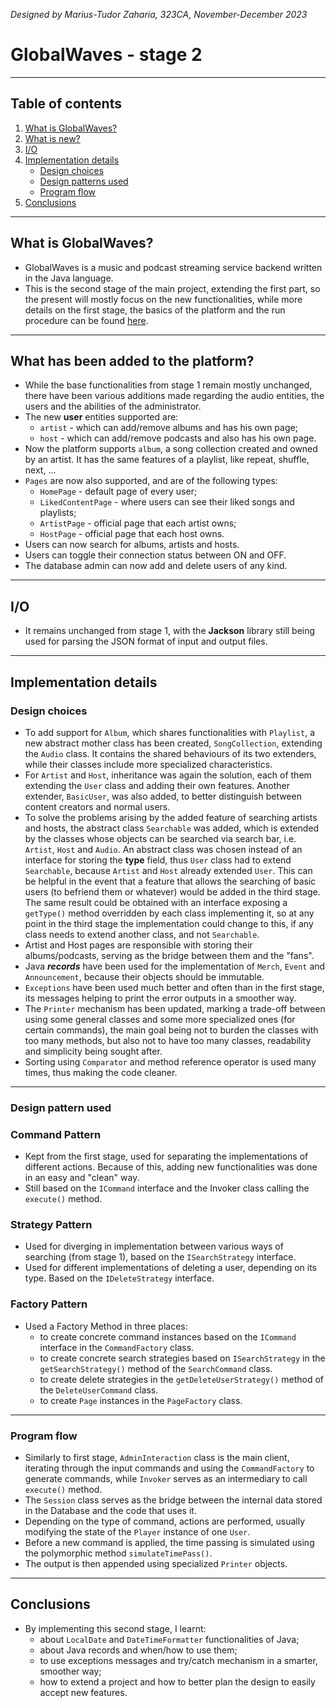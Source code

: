 *Designed by Marius-Tudor Zaharia, 323CA, November-December 2023*

# GlobalWaves - stage 2

---

## Table of contents
1. [What is GlobalWaves?](#what-is-globalwaves)
2. [What is new?](#what-has-been-added-to-the-platform)
3. [I/O](#io)
4. [Implementation details](#implementation-details)
    * [Design choices](#design-choices)
    * [Design patterns used](#design-pattern-used)
    * [Program flow](#program-flow)
5. [Conclusions](#conclusions)

---

## What is GlobalWaves?
* GlobalWaves is a music and podcast streaming service backend written in the
Java language.
* This is the second stage of the main project, extending the first part, so
the present will mostly focus on the new functionalities, while more details on
the first stage, the basics of the platform and the run procedure can be found
[here](https://github.com/tudorz23/GlobalWaves.git).

---

## What has been added to the platform?
* While the base functionalities from stage 1 remain mostly unchanged, there
have been various additions made regarding the audio entities, the users and
the abilities of the administrator.
* The new **user** entities supported are:
  * `artist` - which can add/remove albums and has his own page;
  * `host` - which can add/remove podcasts and also has his own page.
* Now the platform supports `album`, a song collection created and owned by an
artist. It has the same features of a playlist, like repeat, shuffle, next, ...
* `Pages` are now also supported, and are of the following types:
  * `HomePage` - default page of every user;
  * `LikedContentPage` - where users can see their liked songs and playlists;
  * `ArtistPage` - official page that each artist owns;
  * `HostPage` - official page that each host owns.
* Users can now search for albums, artists and hosts.
* Users can toggle their connection status between ON and OFF.
* The database admin can now add and delete users of any kind.

---

## I/O
* It remains unchanged from stage 1, with the **Jackson** library still being
used for parsing the JSON format of input and output files.

---

## Implementation details
### Design choices
* To add support for `Album`, which shares functionalities with `Playlist`,
a new abstract mother class has been created, `SongCollection`, extending the
`Audio` class. It contains the shared behaviours of its two extenders, while
their classes include more specialized characteristics.
* For `Artist` and `Host`, inheritance was again the solution, each of them
extending the `User` class and adding their own features. Another extender,
`BasicUser`, was also added, to better distinguish between content creators
and normal users.
* To solve the problems arising by the added feature of searching artists and
hosts, the abstract class `Searchable` was added, which is extended by the
classes whose objects can be searched via search bar, i.e. `Artist`, `Host` and
`Audio`. An abstract class was chosen instead of an interface for storing the
**type** field, thus `User` class had to extend `Searchable`, because `Artist`
and `Host` already extended `User`. This can be helpful in the event that a
feature that allows the searching of basic users (to befriend them or whatever)
would be added in the third stage. The same result could be obtained with an
interface exposing a `getType()` method overridden by each class implementing
it, so at any point in the third stage the implementation could change to this,
if any class needs to extend another class, and not `Searchable`.
* Artist and Host pages are responsible with storing their albums/podcasts,
serving as the bridge between them and the "fans".
* Java ***records*** have been used for the implementation of `Merch`, `Event`
and `Announcement`, because their objects should be immutable.
* `Exceptions` have been used much better and often than in the first stage,
its messages helping to print the error outputs in a smoother way.
* The `Printer` mechanism has been updated, marking a trade-off between using
some general classes and some more specialized ones (for certain commands),
the main goal being not to burden the classes with too many methods, but also
not to have too many classes, readability and simplicity being sought after.
* Sorting using `Comparator` and method reference operator is used many times,
thus making the code cleaner.

---

### Design pattern used
### Command Pattern
* Kept from the first stage, used for separating the implementations of
different actions. Because of this, adding new functionalities was done in
an easy and "clean" way.
* Still based on the `ICommand` interface and the Invoker class calling the
`execute()` method.

### Strategy Pattern
* Used for diverging in implementation between various ways of searching
(from stage 1), based on the `ISearchStrategy` interface.
* Used for different implementations of deleting a user, depending on its type.
Based on the `IDeleteStrategy` interface.

### Factory Pattern
* Used a Factory Method in three places:
  * to create concrete command instances based on the `ICommand` interface in
    the `CommandFactory` class.
  * to create concrete search strategies based on `ISearchStrategy` in the
    `getSearchStrategy()` method of the `SearchCommand` class.
  * to create delete strategies in the `getDeleteUserStrategy()` method of
  the `DeleteUserCommand` class.
  * to create `Page` instances in the `PageFactory` class.

---

### Program flow
* Similarly to first stage, `AdminInteraction` class is the main client,
iterating through the input commands and using the `CommandFactory` to generate
commands, while `Invoker` serves as an intermediary to call `execute()` method.
* The `Session` class serves as the bridge between the internal data stored
in the Database and the code that uses it.
* Depending on the type of command, actions are performed, usually modifying
the state of the `Player` instance of one `User`.
* Before a new command is applied, the time passing is simulated using the
polymorphic method `simulateTimePass()`.
* The output is then appended using specialized `Printer` objects.

---

## Conclusions
* By implementing this second stage, I learnt:
  * about `LocalDate` and `DateTimeFormatter` functionalities of Java;
  * about Java records and when/how to use them;
  * to use exceptions messages and try/catch mechanism in a smarter,
  smoother way;
  * how to extend a project and how to better plan the design to easily accept
  new features.
